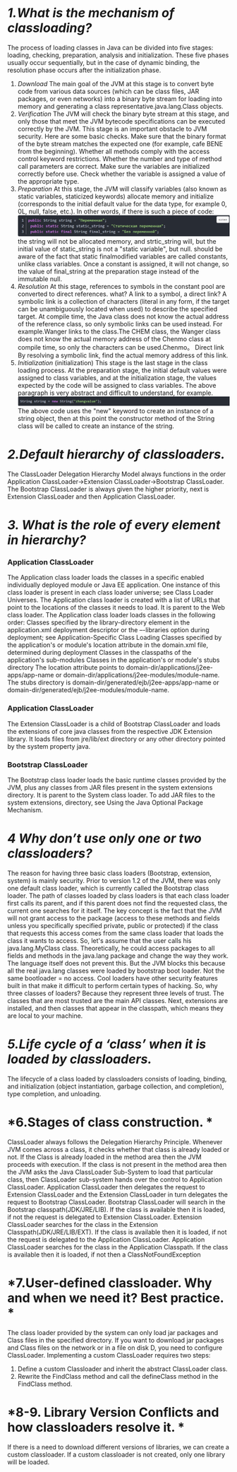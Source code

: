 # *1.What is the mechanism of classloading?*

The process of loading classes in Java can be divided into five stages: loading, checking, preparation, analysis and initialization. These five phases usually occur sequentially, but in the case of dynamic binding, the resolution phase occurs after the initialization phase.

1) *Download*
The main goal of the JVM at this stage is to convert byte code from various data sources (which can be class files, JAR packages, or even networks) into a binary byte stream for loading into memory and generating a class representative.java.lang.Class objects.
2) *Verification*
The JVM will check the binary byte stream at this stage, and only those that meet the JVM bytecode specifications can be executed correctly by the JVM. This stage is an important obstacle to JVM security. Here are some basic checks.
Make sure that the binary format of the byte stream matches the expected one (for example, cafe BENE from the beginning).
Whether all methods comply with the access control keyword restrictions.
Whether the number and type of method call parameters are correct.
Make sure the variables are initialized correctly before use.
Check whether the variable is assigned a value of the appropriate type.
3) *Preparation*
At this stage, the JVM will classify variables (also known as static variables, staticized keywords) allocate memory and initialize (corresponds to the initial default value for the data type, for example 0, 0L, null, false, etc.).
In other words, if there is such a piece of code:
![img_3.png](img_3.png)
the string will not be allocated memory, and strtic_string will, but the initial value of static_string is not a "static variable", but null.
should be aware of the fact that static finalmodified variables are called constants, unlike class variables. Once a constant is assigned, it will not change, so the value of final_string at the preparation stage instead of the immutable null.
4) *Resolution*
At this stage, references to symbols in the constant pool are converted to direct references.
what? A link to a symbol, a direct link?
A symbolic link is a collection of characters (literal in any form, if the target can be unambiguously located when used) to describe the specified target.
At compile time, the Java class does not know the actual address of the reference class, so only symbolic links can be used instead. For example.Wanger links to the class.The CHEM class, the Wanger class does not know the actual memory address of the Chenmo class at compile time, so only the characters can be used.Chenmo。
Direct link By resolving a symbolic link, find the actual memory address of this link.
5) *Initialization* (initialization)
This stage is the last stage in the class loading process. At the preparation stage, the initial default values were assigned to class variables, and at the initialization stage, the values expected by the code will be assigned to class variables.
The above paragraph is very abstract and difficult to understand, for example.
![img_4.png](img_4.png)
The above code uses the "new" keyword to create an instance of a string object, then at this point the constructor method of the String class will be called to create an instance of the string.


# *2.Default hierarchy of classloaders.*
The ClassLoader Delegation Hierarchy Model always functions in the order Application ClassLoader->Extension ClassLoader->Bootstrap ClassLoader. The Bootstrap ClassLoader is always given the higher priority, next is Extension ClassLoader and then Application ClassLoader.

# *3. What is the role of every element in hierarchy?*
### Application ClassLoader
The Application class loader loads the classes in a specific enabled individually deployed module or Java EE application. One instance of this class loader is present in each class loader universe; see Class Loader Universes. The Application class loader is created with a list of URLs that point to the locations of the classes it needs to load. It is parent to the Web class loader.
The Application class loader loads classes in the following order:
Classes specified by the library-directory element in the application.xml deployment descriptor or the –-libraries option during deployment; see Application-Specific Class Loading
Classes specified by the application's or module's location attribute in the domain.xml file, determined during deployment
Classes in the classpaths of the application's sub-modules
Classes in the application's or module's stubs directory
The location attribute points to domain-dir/applications/j2ee-apps/app-name or domain-dir/applications/j2ee-modules/module-name.
The stubs directory is domain-dir/generated/ejb/j2ee-apps/app-name or domain-dir/generated/ejb/j2ee-modules/module-name.

### Application ClassLoader
The Extension ClassLoader is a child of Bootstrap ClassLoader and loads the extensions of core java classes from the respective JDK Extension library. It loads files from jre/lib/ext directory or any other directory pointed by the system property java.

### Bootstrap ClassLoader
The Bootstrap class loader loads the basic runtime classes provided by the JVM, plus any classes from JAR files present in the system extensions directory. It is parent to the System class loader. To add JAR files to the system extensions, directory, see Using the Java Optional Package Mechanism.

# *4 Why don’t use only one or two classloaders?*
The reason for having three basic class loaders (Bootstrap, extension, system) is mainly security.
Prior to version 1.2 of the JVM, there was only one default class loader, which is currently called the Bootstrap class loader.
The path of classes loaded by class loaders is that each class loader first calls its parent, and if this parent does not find the requested class, the current one searches for it itself.
The key concept is the fact that the JVM will not grant access to the package (access to these methods and fields unless you specifically specified private, public or protected) if the class that requests this access comes from the same class loader that loads the class it wants to access.
So, let's assume that the user calls his java.lang.MyClass class. Theoretically, he could access packages to all fields and methods in the java.lang package and change the way they work. The language itself does not prevent this. But the JVM blocks this because all the real java.lang classes were loaded by bootstrap boot loader. Not the same bootloader = no access.
Cool loaders have other security features built in that make it difficult to perform certain types of hacking.
So, why three classes of loaders? Because they represent three levels of trust. The classes that are most trusted are the main API classes. Next, extensions are installed, and then classes that appear in the classpath, which means they are local to your machine.

# *5.Life cycle of a ‘class’ when it is loaded by classloaders.*

The lifecycle of a class loaded by classloaders consists of loading, binding, and initialization (object instantiation, garbage collection, and completion), type completion, and unloading.
# *6.Stages of class construction. *

ClassLoader always follows the Delegation Hierarchy Principle.
Whenever JVM comes across a class, it checks whether that class is already loaded or not.
If the Class is already loaded in the method area then the JVM proceeds with execution.
If the class is not present in the method area then the JVM asks the Java ClassLoader Sub-System to load that particular class, then ClassLoader sub-system hands over the control to Application ClassLoader.
Application ClassLoader then delegates the request to Extension ClassLoader and the Extension ClassLoader in turn delegates the request to Bootstrap ClassLoader.
Bootstrap ClassLoader will search in the Bootstrap classpath(JDK/JRE/LIB). If the class is available then it is loaded, if not the request is delegated to Extension ClassLoader.
Extension ClassLoader searches for the class in the Extension Classpath(JDK/JRE/LIB/EXT). If the class is available then it is loaded, if not the request is delegated to the Application ClassLoader.
Application ClassLoader searches for the class in the Application Classpath. If the class is available then it is loaded, if not then a ClassNotFoundException

# *7.User-defined classloader. Why and when we need it? Best practice. *
The class loader provided by the system can only load jar packages and Class files in the specified directory. If you want to download jar packages and Class files on the network or in a file on disk D, you need to configure ClassLoader.
Implementing a custom ClassLoader requires two steps:
1. Define a custom Classloader and inherit the abstract ClassLoader class.
2. Rewrite the FindClass method and call the defineClass method in the FindClass method.

# *8-9. Library Version Conflicts and how classloaders resolve it. *

If there is a need to download different versions of libraries, we can create a custom classloader. If a custom classloader is not created, only one library will be loaded.

#